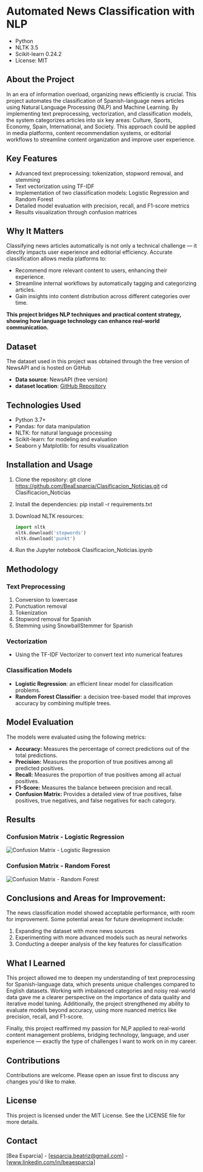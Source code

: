 # Automated News Classification with NLP

- Python
- NLTK 3.5
- Scikit-learn 0.24.2
- License: MIT

## About the Project

In an era of information overload, organizing news efficiently is crucial. This project automates the classification of Spanish-language news articles using Natural Language Processing (NLP) and Machine Learning. By implementing text preprocessing, vectorization, and classification models, the system categorizes articles into six key areas: Culture, Sports, Economy, Spain, International, and Society.
This approach could be applied in media platforms, content recommendation systems, or editorial workflows to streamline content organization and improve user experience.

## Key Features

- Advanced text preprocessing: tokenization, stopword removal, and stemming
- Text vectorization using TF-IDF
- Implementation of two classification models: Logistic Regression and Random Forest
- Detailed model evaluation with precision, recall, and F1-score metrics
- Results visualization through confusion matrices

## Why It Matters

Classifying news articles automatically is not only a technical challenge — it directly impacts user experience and editorial efficiency. Accurate classification allows media platforms to:

- Recommend more relevant content to users, enhancing their experience.
- Streamline internal workflows by automatically tagging and categorizing articles.
- Gain insights into content distribution across different categories over time.

**This project bridges NLP techniques and practical content strategy, showing how language technology can enhance real-world communication.**

## Dataset

The dataset used in this project was obtained through the free version of NewsAPI and is hosted on GitHub

- **Data source**: NewsAPI (free version)
- **dataset location**: [GitHub Repository](https://github.com/BeaEsparcia/Clasificacion_Noticias)

## Technologies Used

- Python 3.7+
- Pandas: for data manipulation
- NLTK: for natural language processing
- Scikit-learn: for modeling and evaluation
- Seaborn y Matplotlib: for results visualization

## Installation and Usage

1. Clone the repository:
   git clone https://github.com/BeaEsparcia/Clasificacion_Noticias.git
cd Clasificacion_Noticias

3. Install the dependencies:
   pip install -r requirements.txt
   
4. Download NLTK resources:
   ```Python
   import nltk
   nltk.download('stopwords')
   nltk.download('punkt')   
   
5. Run the Jupyter notebook Clasificacion_Noticias.ipynb


## Methodology

### Text Preprocessing
1. Conversion to lowercase
2. Punctuation removal
3. Tokenization
4. Stopword removal for Spanish
5. Stemming using SnowballStemmer for Spanish

### Vectorization
- Using the TF-IDF Vectorizer to convert text into numerical features

### Classification Models
- **Logistic Regression**: an efficient linear model for classification problems.
- **Random Forest Classifier**: a decision tree-based model that improves accuracy by combining multiple trees.

## Model Evaluation

The models were evaluated using the following metrics:

- **Accuracy:** Measures the percentage of correct predictions out of the total predictions.
- **Precision:** Measures the proportion of true positives among all predicted positives.
- **Recall:** Measures the proportion of true positives among all actual positives.
- **F1-Score:** Measures the balance between precision and recall.
- **Confusion Matrix:** Provides a detailed view of true positives, false positives, true negatives, and false negatives for each category.

## Results

### Confusion Matrix - Logistic Regression
![Confusion Matrix - Logistic Regression](images/confusion_matrix_lr.jpeg)

### Confusion Matrix - Random Forest
![Confusion Matrix - Random Forest](images/confusion_matrix_rf.jpeg)

## Conclusions and Areas for Improvement: 

The news classification model showed acceptable performance, with room for improvement. Some potential areas for future development include:

1. Expanding the dataset with more news sources
2. Experimenting with more advanced models such as neural networks
3. Conducting a deeper analysis of the key features for classification

## What I Learned 

This project allowed me to deepen my understanding of text preprocessing for Spanish-language data, which presents unique challenges compared to English datasets.
Working with imbalanced categories and noisy real-world data gave me a clearer perspective on the importance of data quality and iterative model tuning.
Additionally, the project strengthened my ability to evaluate models beyond accuracy, using more nuanced metrics like precision, recall, and F1-score.

Finally, this project reaffirmed my passion for NLP applied to real-world content management problems, bridging technology, language, and user experience — exactly the type of challenges I want to work on in my career.

## Contributions

Contributions are welcome. Please open an issue first to discuss any changes you'd like to make.

## License

This project is licensed under the MIT License. See the LICENSE file for more details.

## Contact

[Bea Esparcia] - [esparcia.beatriz@gmail.com] - [www.linkedin.com/in/beaesparcia]

   

  

